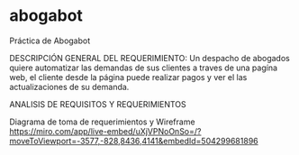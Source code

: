 # abogabot
Práctica de Abogabot

DESCRIPCIÓN GENERAL DEL REQUERIMIENTO:
Un despacho de abogados quiere automatizar las demandas de sus clientes a traves de una pagína web, el cliente desde la página puede realizar pagos y ver el las actualizaciones de su demanda.

ANALISIS DE REQUISITOS Y REQUERIMIENTOS

Diagrama de toma de requerimientos y Wireframe
https://miro.com/app/live-embed/uXjVPNoOnSo=/?moveToViewport=-3577,-828,8436,4141&embedId=504299681896
